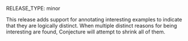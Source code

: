 RELEASE_TYPE: minor

This release adds support for annotating interesting examples
to indicate that they are logically distinct. When multiple distinct
reasons for being interesting are found, Conjecture will attempt to
shrink all of them.

